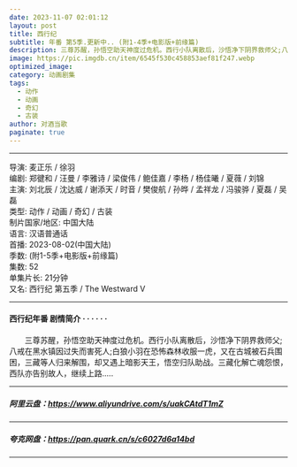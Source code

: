 ```yaml
---
date: 2023-11-07 02:01:12
layout: post
title: 西行纪
subtitle: 年番 第5季.更新中.. (附1-4季+电影版+前缘篇)
description: 三尊苏醒，孙悟空助天神度过危机。西行小队离散后，沙悟净下阴界救师父;八戒在黑水镇因过失而害死人;白狼小羽在恐怖森林收服一虎，又在古城被石兵围困，三藏等人归来解围，却又遇上暗影天王，悟空归队助战...
image: https://pic.imgdb.cn/item/6545f530c458853aef81f247.webp
optimized_image: 
category: 动画剧集
tags:
  - 动作
  - 动画
  - 奇幻
  - 古装
author: 对酒当歌
paginate: true
---
```


---

导演: 麦正乐 / 徐羽  
编剧: 郑徤和 / 汪曼 / 李雅诗 / 梁俊伟 / 鲍佳嘉 / 李杨 / 杨佳曦 / 夏薇 / 刘锦  
主演: 刘北辰 / 沈达威 / 谢添天 / 时音 / 樊俊航 / 孙晔 / 孟祥龙 / 冯骏骅 / 夏磊 / 吴磊  
类型: 动作 / 动画 / 奇幻 / 古装  
制片国家/地区: 中国大陆  
语言: 汉语普通话  
首播: 2023-08-02(中国大陆)  
季数: (附1-5季+电影版+前缘篇)  
集数: 52  
单集片长: 21分钟  
又名: 西行纪 第五季 / The Westward Ⅴ  

---

#### 西行纪年番 剧情简介 · · · · · ·

　　三尊苏醒，孙悟空助天神度过危机。西行小队离散后，沙悟净下阴界救师父;八戒在黑水镇因过失而害死人;白狼小羽在恐怖森林收服一虎，又在古城被石兵围困，三藏等人归来解围，却又遇上暗影天王，悟空归队助战。三藏化解亡魂怨恨，西队亦告别故人，继续上路.....

---

##### 阿里云盘：<https://www.aliyundrive.com/s/uakCAtdT1mZ>

---

##### 夸克网盘：<https://pan.quark.cn/s/c6027d6a14bd>

---
